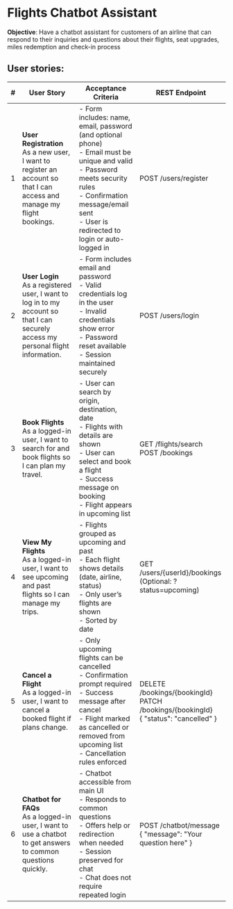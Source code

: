 # Flights Chatbot Assistant

**Objective**: Have a chatbot assistant for customers of an airline that can respond to their inquiries and questions about their flights, seat upgrades, miles redemption and check-in process

## User stories:

| # | User Story | Acceptance Criteria | REST Endpoint |
|---|------------|---------------------|----------------|
| 1 | **User Registration** <br> As a new user, I want to register an account so that I can access and manage my flight bookings. | - Form includes: name, email, password (and optional phone)<br>- Email must be unique and valid<br>- Password meets security rules<br>- Confirmation message/email sent<br>- User is redirected to login or auto-logged in | POST /users/register |
| 2 | **User Login** <br> As a registered user, I want to log in to my account so that I can securely access my personal flight information. | - Form includes email and password<br>- Valid credentials log in the user<br>- Invalid credentials show error<br>- Password reset available<br>- Session maintained securely | POST /users/login |
| 3 | **Book Flights** <br> As a logged-in user, I want to search for and book flights so I can plan my travel. | - User can search by origin, destination, date<br>- Flights with details are shown<br>- User can select and book a flight<br>- Success message on booking<br>- Flight appears in upcoming list | GET /flights/search<br>POST /bookings |
| 4 | **View My Flights** <br> As a logged-in user, I want to see upcoming and past flights so I can manage my trips. | - Flights grouped as upcoming and past<br>- Each flight shows details (date, airline, status)<br>- Only user’s flights are shown<br>- Sorted by date | GET /users/{userId}/bookings<br>(Optional: ?status=upcoming) |
| 5 | **Cancel a Flight** <br> As a logged-in user, I want to cancel a booked flight if plans change. | - Only upcoming flights can be cancelled<br>- Confirmation prompt required<br>- Success message after cancel<br>- Flight marked as cancelled or removed from upcoming list<br>- Cancellation rules enforced | DELETE /bookings/{bookingId}<br>PATCH /bookings/{bookingId}<br>{ "status": "cancelled" } |
| 6 | **Chatbot for FAQs** <br> As a logged-in user, I want to use a chatbot to get answers to common questions quickly. | - Chatbot accessible from main UI<br>- Responds to common questions<br>- Offers help or redirection when needed<br>- Session preserved for chat<br>- Chat does not require repeated login | POST /chatbot/message<br>{ "message": "Your question here" } |
